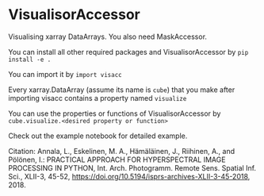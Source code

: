 # VisualisorAccessor
Visualising xarray DataArrays. You also need MaskAccessor.

You can install all other required packages and VisualisorAccessor by 
`pip install -e .`

You can import it by
`import visacc`

Every xarray.DataArray (assume its name is `cube`) that you make after importing visacc contains a property named `visualize`

You can use the properties or functions of VisualisorAccessor by `cube.visualize.<desired property or function>`

Check out the example notebook for detailed example.

Citation: Annala, L., Eskelinen, M. A., Hämäläinen, J., Riihinen, A., and Pölönen, I.: PRACTICAL APPROACH FOR HYPERSPECTRAL IMAGE PROCESSING IN PYTHON, Int. Arch. Photogramm. Remote Sens. Spatial Inf. Sci., XLII-3, 45-52, https://doi.org/10.5194/isprs-archives-XLII-3-45-2018, 2018. 
